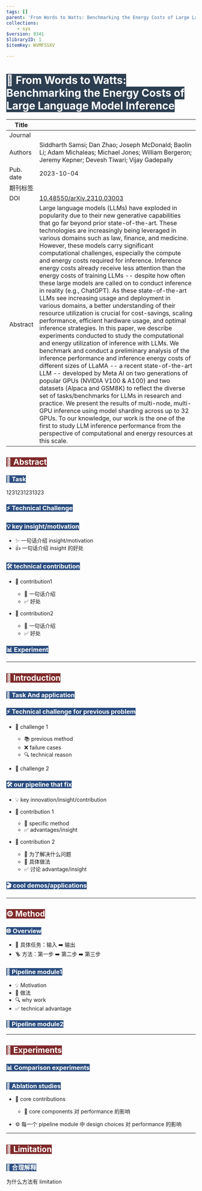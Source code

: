 ```yaml
---
tags: []
parent: 'From Words to Watts: Benchmarking the Energy Costs of Large Language Model Inference'
collections:
    - sys
$version: 9341
$libraryID: 1
$itemKey: WVMFSSXV

---
```

# <span style="color: white"><span style="background-color: rgb(44, 62, 80)">🌳 From Words to Watts: Benchmarking the Energy Costs of Large Language Model Inference</span></span>

| Title     |                                                                                                                                                                                                                                                                                                                                                                                                                                                                                                                                                                                                                                                                                                                                                                                                                                                                                                                                                                                                                                                                                                                                                                                                                                                                                                                                                                                                                                                                                                                                                                                                                                    |
| --------- | ---------------------------------------------------------------------------------------------------------------------------------------------------------------------------------------------------------------------------------------------------------------------------------------------------------------------------------------------------------------------------------------------------------------------------------------------------------------------------------------------------------------------------------------------------------------------------------------------------------------------------------------------------------------------------------------------------------------------------------------------------------------------------------------------------------------------------------------------------------------------------------------------------------------------------------------------------------------------------------------------------------------------------------------------------------------------------------------------------------------------------------------------------------------------------------------------------------------------------------------------------------------------------------------------------------------------------------------------------------------------------------------------------------------------------------------------------------------------------------------------------------------------------------------------------------------------------------------------------------------------------------- |
| Journal   |                                                                                                                                                                                                                                                                                                                                                                                                                                                                                                                                                                                                                                                                                                                                                                                                                                                                                                                                                                                                                                                                                                                                                                                                                                                                                                                                                                                                                                                                                                                                                                                                                                    |
| Authors   | Siddharth Samsi; Dan Zhao; Joseph McDonald; Baolin Li; Adam Michaleas; Michael Jones; William Bergeron; Jeremy Kepner; Devesh Tiwari; Vijay Gadepally                                                                                                                                                                                                                                                                                                                                                                                                                                                                                                                                                                                                                                                                                                                                                                                                                                                                                                                                                                                                                                                                                                                                                                                                                                                                                                                                                                                                                                                                              |
| Pub. date | 2023-10-04                                                                                                                                                                                                                                                                                                                                                                                                                                                                                                                                                                                                                                                                                                                                                                                                                                                                                                                                                                                                                                                                                                                                                                                                                                                                                                                                                                                                                                                                                                                                                                                                                         |
| 期刊标签      |                                                                                                                                                                                                                                                                                                                                                                                                                                                                                                                                                                                                                                                                                                                                                                                                                                                                                                                                                                                                                                                                                                                                                                                                                                                                                                                                                                                                                                                                                                                                                                                                                                    |
| DOI       | [10.48550/arXiv.2310.03003](https://doi.org/10.48550/arXiv.2310.03003)                                                                                                                                                                                                                                                                                                                                                                                                                                                                                                                                                                                                                                                                                                                                                                                                                                                                                                                                                                                                                                                                                                                                                                                                                                                                                                                                                                                                                                                                                                                                                             |
| Abstract  | Large language models (LLMs) have exploded in popularity due to their new generative capabilities that go far beyond prior state-of-the-art. These technologies are increasingly being leveraged in various domains such as law, finance, and medicine. However, these models carry significant computational challenges, especially the compute and energy costs required for inference. Inference energy costs already receive less attention than the energy costs of training LLMs -- despite how often these large models are called on to conduct inference in reality (e.g., ChatGPT). As these state-of-the-art LLMs see increasing usage and deployment in various domains, a better understanding of their resource utilization is crucial for cost-savings, scaling performance, efficient hardware usage, and optimal inference strategies. In this paper, we describe experiments conducted to study the computational and energy utilization of inference with LLMs. We benchmark and conduct a preliminary analysis of the inference performance and inference energy costs of different sizes of LLaMA -- a recent state-of-the-art LLM -- developed by Meta AI on two generations of popular GPUs (NVIDIA V100 & A100) and two datasets (Alpaca and GSM8K) to reflect the diverse set of tasks/benchmarks for LLMs in research and practice. We present the results of multi-node, multi-GPU inference using model sharding across up to 32 GPUs. To our knowledge, our work is the one of the first to study LLM inference performance from the perspective of computational and energy resources at this scale. |


## <span style="color: white"><span style="background-color: rgb(127, 42, 42)">📝 Abstract</span></span>

### <span style="color: white"><span style="background-color: rgb(42, 77, 127)">🎯 Task</span></span>

1231231231323

### <span style="color: white"><span style="background-color: rgb(42, 77, 127)">⚡ Technical Challenge</span></span>

### <span style="color: white"><span style="background-color: rgb(42, 77, 127)">💡 key insight/motivation</span></span>

*   ✨ 一句话介绍 insight/motivation
*   👍 一句话介绍 insight 的好处

### <span style="color: white"><span style="background-color: rgb(42, 77, 127)">🛠️ technical contribution</span></span>

*   🧩 contribution1

    *   📌 一句话介绍
    *   ✅ 好处

*   🧩 contribution2

    *   📌 一句话介绍
    *   ✅ 好处

### <span style="color: white"><span style="background-color: rgb(42, 77, 127)">📊 Experiment</span></span>

***

## <span style="color: white"><span style="background-color: rgb(127, 42, 42)">📖 Introduction</span></span>

### <span style="color: white"><span style="background-color: rgb(42, 77, 127)">🎯 Task And application</span></span>

### <span style="color: white"><span style="background-color: rgb(42, 77, 127)">⚡ Technical challenge for previous problem</span></span>

*   🚧 challenge 1

    *   📚 previous method
    *   ❌ failure cases
    *   🔍 technical reason

*   🚧 challenge 2

### <span style="color: white"><span style="background-color: rgb(42, 77, 127)">🛠️ our pipeline that fix</span></span>

*   💡 key innovation/insight/contribution

*   🧩 contribution 1

    *   🔨 specific method
    *   ✅ advantages/insight

*   🧩 contribution 2

    *   🤔 为了解决什么问题
    *   🔨 具体做法
    *   ✅ 讨论 advantage/insight

### <span style="color: white"><span style="background-color: rgb(42, 77, 127)">🎬 cool demos/applications</span></span>

***

## <span style="color: white"><span style="background-color: rgb(127, 42, 42)">⚙️ Method</span></span>

### <span style="color: white"><span style="background-color: rgb(42, 77, 127)">🌐 Overview</span></span>

*   🎯 具体任务：输入 ➡️ 输出
*   🪜 方法：第一步 ➡️ 第二步 ➡️ 第三步

### <span style="color: white"><span style="background-color: rgb(42, 77, 127)">🔹 Pipeline module1</span></span>

*   💡 Motivation
*   🔨 做法
*   🔍 why work
*   ✅ technical advantage

### <span style="color: white"><span style="background-color: rgb(42, 77, 127)">🔹 Pipeline module2</span></span>

***

## <span style="color: white"><span style="background-color: rgb(127, 42, 42)">🧪 Experiments</span></span>

### <span style="color: white"><span style="background-color: rgb(42, 77, 127)">📊 Comparison experiments</span></span>

### <span style="color: white"><span style="background-color: rgb(42, 77, 127)">🔬 Ablation studies</span></span>

*   🌟 core contributions

    *   🧱 core components 对 performance 的影响

*   ⚙️ 每一个 pipeline module 中 design choices 对 performance 的影响

***

## <span style="color: white"><span style="background-color: rgb(127, 42, 42)">🚧 Limitation</span></span>

### <span style="color: white"><span style="background-color: rgb(42, 77, 127)">🤔 合理解释</span></span>

为什么方法有 limitation
